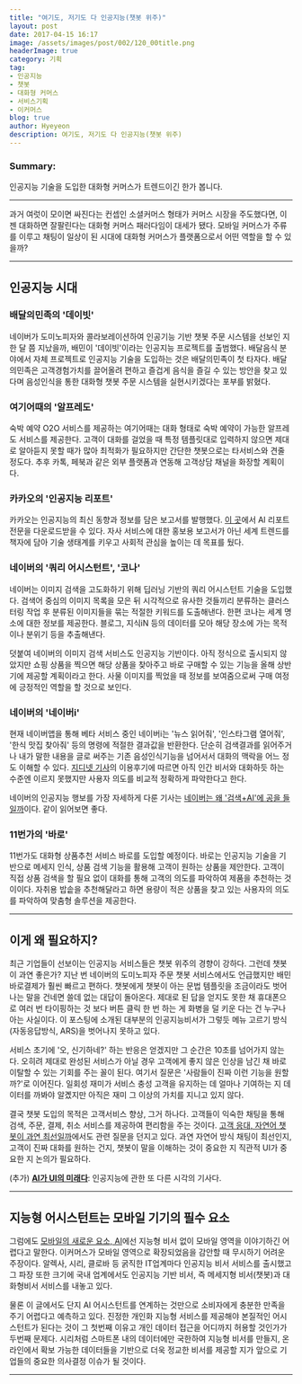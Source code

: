 ```yaml
---
title: "여기도, 저기도 다 인공지능(챗봇 위주)"
layout: post
date: 2017-04-15 16:17
image: /assets/images/post/002/120_00title.png
headerImage: true
category: 기획
tag:
- 인공지능
- 챗봇
- 대화형 커머스
- 서비스기획
- 이커머스
blog: true
author: Hyeyeon
description: 여기도, 저기도 다 인공지능(챗봇 위주)
---
```


### Summary:

인공지능 기술을 도입한 대화형 커머스가 트렌드이긴 한가 봅니다.

---

과거 여럿이 모이면 싸진다는 컨셉인 소셜커머스 형태가 커머스 시장을 주도했다면, 이젠 대화하면 잘팔린다는 대화형 커머스 패러다임이 대세가 됐다. 모바일 커머스가 주류를 이루고 채팅이 일상이 된 시대에 대화형 커머스가 플랫폼으로서 어떤 역할을 할 수 있을까?

---

## 인공지능 시대

### 배달의민족의 '데이빗'

네이버가 도미노피자와 콜라보레이션하여 인공기능 기반 챗봇 주문 시스템을 선보인 지 한 달 쯤 지났을까, 배민이 '데이빗'이라는 인공지능 프로젝트를 출범했다. 배달음식 분야에서 자체 프로젝트로 인공지능 기술을 도입하는 것은 배달의민족이 첫 타자다. 배달의민족은 고객경험가치를 끌어올려 편하고 즐겁게 음식을 즐길 수 있는 방안을 찾고 있다며 음성인식을 통한 대화형 챗봇 주문 시스템을 실현시키겠다는 포부를 밝혔다.

### 여기어때의 '알프레도'

숙박 예약 O2O 서비스를 제공하는 여기어때는 대화 형태로 숙박 예약이 가능한 알프레도 서비스를 제공한다. 고객이 대화를 걸었을 때 특정 템플릿대로 입력하지 않으면 제대로 알아듣지 못할 때가 많아 최적화가 필요하지만 간단한 챗봇으로는 타서비스와 견줄 정도다. 추후 카톡, 페북과 같은 외부 플랫폼과 연동해 고객상담 채널을 화장할 계획이다.

### 카카오의 '인공지능 리포트'

카카오는 인공지능의 최신 동향과 정보를 담은 보고서를 발행했다. [이 곳](https://brunch.co.kr/@kakao-it/51)에서 AI 리포트 전문을 다운로드받을 수 있다. 자사 서비스에 대한 홍보용 보고서가 아닌 세계 트렌드를 책자에 담아 기술 생태계를 키우고 사회적 관심을 높이는 데 목표를 뒀다.

### 네이버의 '쿼리 어시스턴트', '코나'

네이버는 이미지 검색을 고도화하기 위해 딥러닝 기반의 쿼리 어시스턴트 기술을 도입했다. 검색어 중심의 이미지 목록을 모은 뒤 시각적으로 유사한 것들끼리 분류하는 클러스터링 작업 후 분류된 이미지들을 묶는 적절한 키워드를 도출해낸다. 한편 코나는 세계 명소에 대한 정보를 제공한다. 블로그, 지식iN 등의 데이터를 모아 해당 장소에 가는 목적이나 분위기 등을 추출해낸다.

덧붙여 네이버의 이미지 검색 서비스도 인공지능 기반이다. 아직 정식으로 출시되지 않았지만 쇼핑 상품을 찍으면 해당 상품을 찾아주고 바로 구매할 수 있는 기능을 올해 상반기에 제공할 계획이라고 한다. 사물 이미지를 찍었을 때 정보를 보여줌으로써 구매 여정에 긍정적인 역할을 할 것으로 보인다.

### 네이버의 '네이버i'

현재 네이버앱을 통해 베타 서비스 중인 네이버i는 '뉴스 읽어줘', '인스타그램 열어줘', '한식 맛집 찾아줘' 등의 명령에 적절한 결과값을 반환한다. 단순히 검색결과를 읽어주거나 내가 말한 내용을 글로 써주는 기존 음성인식기능을 넘어서서 대화의 맥락을 어느 정도 이해할 수 있다. [지디넷 기사](http://www.zdnet.co.kr/news/news_view.asp?artice_id=20170306165304)의 이용후기에 따르면 아직 인간 비서와 대화하듯 하는 수준엔 이르지 못했지만 사용자 의도를 비교적 정확하게 파악한다고 한다.

네이버의 인공지능 행보를 가장 자세하게 다룬 기사는 [네이버는 왜 '검색+AI'에 공을 들일까](http://www.zdnet.co.kr/news/news_view.asp?artice_id=20170413132205)이다. 같이 읽어보면 좋다.

### 11번가의 '바로'

11번가도 대화형 상품추천 서비스 바로를 도입할 예정이다. 바로는 인공지능 기술을 기반으로 메세지 인식, 상품 검색 기능을 활용해 고객이 원하는 상품을 제안한다. 고객이 직접 상품 검색을 할 필요 없이 대화를 통해 고객의 의도를 파악하여 제품을 추천하는 것이이다. 자취용 밥솥을 추천해달라고 하면 용량이 적은 상품을 찾고 있는 사용자의 의도를 파악하여 맞춤형 솔루션을 제공한다.

---

## 이게 왜 필요하지?

최근 기업들이 선보이는 인공지능 서비스들은 챗봇 위주의 경향이 강하다. 그런데 챗봇이 과연 좋은가? 지난 번 네이버의 도미노피자 주문 챗봇 서비스에서도 언급했지만 배민 바로결제가 훨씬 빠르고 편하다. 챗봇에게 챗봇이 아는 문법 템플릿을 조금이라도 벗어나는 말을 건네면 쓸데 없는 대답이 돌아온다. 제대로 된 답을 얻지도 못한 채 휴대폰으로 여러 번 타이핑하는 것 보다 버튼 클릭 한 번 하는 게 화병을 덜 키운 다는 건 누구나 아는 사실이다. 이 포스팅에 소개된 대부분의 인공지능비서가 그렇듯 메뉴 고르기 방식(자동응답방식, ARS)을 벗어나지 못하고 있다.

서비스 초기에 '오, 신기하네?' 하는 반응은 얻겠지만 그 순간은 10초를 넘어가지 않는다. 오히려 제대로 완성된 서비스가 아닐 경우 고객에게 좋지 않은 인상을 남긴 채 바로 이탈할 수 있는 기회를 주는 꼴이 된다. 여기서 질문은 '사람들이 진짜 이런 기능을 원할까?'로 이어진다. 일회성 재미가 서비스 충성 고객을 유지하는 데 얼마나 기여하는 지 데이터를 까봐야 알곘지만 아직은 재미 그 이상의 가치를 지니고 있지 않다.

결국 챗봇 도입의 목적은 고객서비스 향상, 그거 하나다. 고객들이 익숙한 채팅을 통해 검색, 주문, 결제, 취소 서비스를 제공하여 편리함을 주는 것이다. [고객 응대, 자연어 챗봇이 과연 최선일까](http://www.zdnet.co.kr/news/news_view.asp?artice_id=20170323144736)에서도 관련 질문을 던지고 있다. 과연 자연어 방식 채팅이 최선인지, 고객이 진짜 대화를 원하는 건지, 챗봇이 말을 이해하는 것이 중요한 지 직관적 UI가 중요한 지 논의가 필요하다.

(추가) **[AI가 UI의 미래다](http://www.ciokorea.com/news/33584)**: 인공지능에 관한 또 다른 시각의 기사다.

---

## 지능형 어시스턴트는 모바일 기기의 필수 요소

그럼에도 [모바일의 새로운 요소, AI](http://slownews.kr/62896)에선 지능형 비서 없이 모바일 영역을 이야기하긴 어렵다고 말한다. 이커머스가 모바일 영역으로 확장되었음을 감안할 때 무시하기 어려운 주장이다. 알렉사, 시리, 클로바 등 굵직한 IT업계마다 인공지능 비서 서비스를 출시했고 그 파장 또한 크기에 국내 업계에서도 인공지능 기반 비서, 즉 메세지형 비서(챗봇)과 대화형비서 서비스를 내놓고 있다.

물론 이 글에서도 단지 AI 어시스턴트를 연계하는 것만으로 소비자에게 충분한 만족을 주기 어렵다고 예측하고 있다. 진정한 개인화 지능형 서비스를 제공해야 본질적인 어시스턴트가 된다는 것이 그 첫번째 이유고 개인 데이터 접근을 어디까지 허용할 것인가가 두번째 문제다. 시리처럼 스마트폰 내의 데이터에만 국한하여 지능형 비서를 만들지, 온라인에서 확보 가능한 데이터들을 기반으로 더욱 정교한 비서를 제공할 지가 앞으로 기업들의 중요한 의사결정 이슈가 될 것이다.

---
